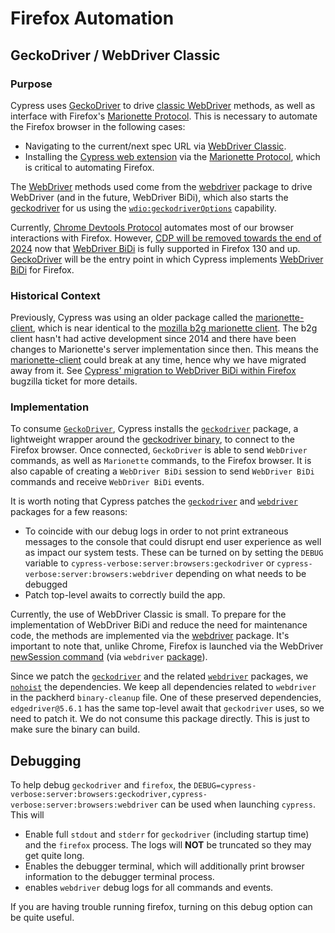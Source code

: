 # Firefox Automation

## GeckoDriver / WebDriver Classic

### Purpose

Cypress uses [GeckoDriver](https://firefox-source-docs.mozilla.org/testing/geckodriver/index.html) to drive [classic WebDriver](https://w3c.github.io/webdriver) methods, as well as interface with Firefox's [Marionette Protocol](https://firefox-source-docs.mozilla.org/testing/marionette/Intro.html). This is necessary to automate the Firefox browser in the following cases:

* Navigating to the current/next spec URL via [WebDriver Classic](https://w3c.github.io/webdriver).
* Installing the [Cypress web extension](https://github.com/cypress-io/cypress/tree/develop/packages/extension) via the [Marionette Protocol](https://firefox-source-docs.mozilla.org/testing/marionette/Intro.html), which is critical to automating Firefox.

The [WebDriver](https://w3c.github.io/webdriver) methods used come from the [webdriver](https://github.com/webdriverio/webdriverio/tree/main/packages/webdriver) package to drive WebDriver (and in the future, WebDriver BiDi), which also starts the [geckodriver](https://github.com/webdriverio-community/node-geckodriver#readme) for us using the [`wdio:geckodriverOptions`](https://webdriver.io/docs/capabilities/#wdiogeckodriveroptions) capability.

Currently, [Chrome Devtools Protocol](https://chromedevtools.github.io/devtools-protocol/) automates most of our browser interactions with Firefox. However, [CDP will be removed towards the end of 2024](https://fxdx.dev/deprecating-cdp-support-in-firefox-embracing-the-future-with-webdriver-bidi/) now that [WebDriver BiDi](https://w3c.github.io/webdriver-bidi/) is fully supported in Firefox 130 and up. [GeckoDriver](https://firefox-source-docs.mozilla.org/testing/geckodriver/index.html) will be the entry point in which Cypress implements [WebDriver BiDi](https://w3c.github.io/webdriver-bidi/) for Firefox.

### Historical Context

Previously, Cypress was using an older package called the [marionette-client](https://github.com/cypress-io/marionette-client), which is near identical to the [mozilla b2g marionette client](https://github.com/mozilla-b2g/gaia/tree/master/tests/jsmarionette/client/marionette-client/lib/marionette). The b2g client hasn't had active development since 2014 and there have been changes to Marionette's server implementation since then. This means the [marionette-client](https://github.com/cypress-io/marionette-client) could break at any time, hence why we have migrated away from it. See [Cypress' migration to WebDriver BiDi within Firefox](https://bugzilla.mozilla.org/show_bug.cgi?id=1604723) bugzilla ticket for more details.

### Implementation

To consume [`GeckoDriver`](https://firefox-source-docs.mozilla.org/testing/geckodriver/index.html), Cypress installs the [`geckodriver`](https://github.com/webdriverio-community/node-geckodriver#readme) package, a lightweight wrapper around the [geckodriver binary](https://github.com/mozilla/geckodriver), to connect to the Firefox browser. Once connected, `GeckoDriver` is able to send `WebDriver` commands, as well as `Marionette` commands, to the Firefox browser. It is also capable of creating a `WebDriver BiDi` session to send `WebDriver BiDi` commands and receive `WebDriver BiDi` events.

It is worth noting that Cypress patches the [`geckodriver`](https://github.com/webdriverio-community/node-geckodriver#readme) and [`webdriver`](https://github.com/webdriverio/webdriverio/tree/main/packages/webdriver) packages for a few reasons:
* To coincide with our debug logs in order to not print extraneous messages to the console that could disrupt end user experience as well as impact our system tests. These can be turned on by setting the `DEBUG` variable to `cypress-verbose:server:browsers:geckodriver` or `cypress-verbose:server:browsers:webdriver` depending on what needs to be debugged
* Patch top-level awaits to correctly build the app.

Currently, the use of WebDriver Classic is small. To prepare for the implementation of WebDriver BiDi and reduce the need for maintenance code, the methods are implemented via the [webdriver](https://github.com/webdriverio/webdriverio/tree/main/packages/webdriver) package. It's important to note that, unlike Chrome, Firefox is launched via the WebDriver [newSession command](https://w3c.github.io/webdriver#new-session) (via `webdriver` [package](https://github.com/webdriverio/webdriverio/tree/main/packages/webdriver#webdriver-example)).

Since we patch the [`geckodriver`](https://github.com/webdriverio-community/node-geckodriver#readme) and the related [`webdriver`](https://github.com/webdriverio/webdriverio/tree/main/packages) packages, we [`nohoist`](https://classic.yarnpkg.com/blog/2018/02/15/nohoist/) the dependencies. We keep all dependencies related to `webdriver` in the packherd `binary-cleanup` file. One of these preserved dependencies, `edgedriver@5.6.1`  has the same top-level await that `geckodriver` uses, so we need to patch it. We do not consume this package directly. This is just to make sure the binary can build.

## Debugging

To help debug `geckodriver` and `firefox`, the `DEBUG=cypress-verbose:server:browsers:geckodriver,cypress-verbose:server:browsers:webdriver` can be used when launching `cypress`. This will
 * Enable full `stdout` and `stderr` for `geckodriver` (including startup time) and the `firefox` process. The logs will **NOT** be truncated so they may get quite long.
 * Enables the debugger terminal, which will additionally print browser information to the debugger terminal process.
 * enables  `webdriver` debug logs for all commands and events.

 If you are having trouble running firefox, turning on this debug option can be quite useful.
